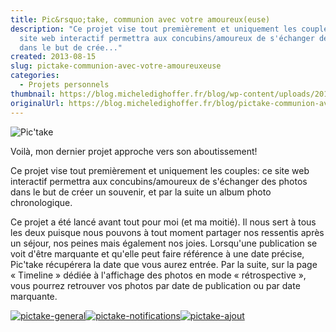 ```yaml
---
title: Pic&rsquo;take, communion avec votre amoureux(euse)
description: "Ce projet vise tout premièrement et uniquement les couples: ce
  site web interactif permettra aux concubins/amoureux de s'échanger des photos
  dans le but de crée..."
created: 2013-08-15
slug: pictake-communion-avec-votre-amoureuxeuse
categories:
  - Projets personnels
thumbnail: https://blog.micheledighoffer.fr/blog/wp-content/uploads/2013/08/tb_pictake-800x288.png
originalUrl: https://blog.micheledighoffer.fr/blog/pictake-communion-avec-votre-amoureuxeuse/
---
```


![Pic'take](https://micheledighoffer.fr/blog/wp-content/uploads/2013/08/logo.png)

Voilà, mon dernier projet approche vers son aboutissement!

Ce projet vise tout premièrement et uniquement les couples: ce site web interactif permettra aux concubins/amoureux de s'échanger des photos dans le but de créer un souvenir, et par la suite un album photo chronologique.

Ce projet a été lancé avant tout pour moi (et ma moitié). Il nous sert à tous les deux puisque nous pouvons à tout moment partager nos ressentis après un séjour, nos peines mais également nos joies. Lorsqu'une publication se voit d'être marquante et qu'elle peut faire référence à une date précise, Pic'take récupérera la date que vous aurez entrée. Par la suite, sur la page « Timeline » dédiée à l'affichage des photos en mode « rétrospective », vous pourrez retrouver vos photos par date de publication ou par date marquante.

[![pictake-general](https://micheledighoffer.fr/blog/wp-content/uploads/2013/08/pictake-general-300x164.jpg)](https://micheledighoffer.fr/blog/wp-content/uploads/2013/08/pictake-general.jpg)[![pictake-notifications](https://micheledighoffer.fr/blog/wp-content/uploads/2013/08/pictake-notifications-300x179.jpg)](https://micheledighoffer.fr/blog/wp-content/uploads/2013/08/pictake-notifications.jpg)[![pictake-ajout](https://micheledighoffer.fr/blog/wp-content/uploads/2013/08/pictake-ajout-300x149.jpg)](https://micheledighoffer.fr/blog/wp-content/uploads/2013/08/pictake-ajout.jpg)
